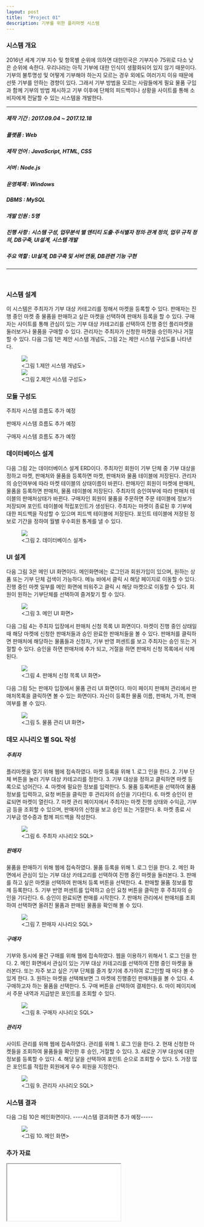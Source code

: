 ```yaml
---
layout: post
title:  "Project 01"
description: 기부를 위한 플리마켓 시스템
---
```


<h3>시스템 개요</h3>
<p class="mymy">2016년 세계 기부 지수 및 항목별 순위에 의하면 대한민국은 기부지수 75위로 다소 낮은 순위에 속한다. 우리나라는 아직 기부에 대한 인식이 생활화되어 있지 않기 때문이다. 기부의 불투명성 및 어떻게 기부해야 하는지 모르는 경우 외에도 여러가지 이유 때문에 선뜻 기부를 안하는 경향이 있다. 그래서 기부 방법을 모르는 사람들에게 필요 물품 구입과 함께 기부의 방법 제시하고 기부 이후에 단체의 피드백이나 상황을 사이트를 통해 소비자에게 전달할 수 있는 시스템을 개발한다. </p>

<hr color="#97a9cc" size="2px">
<h5>제작 기간 : 2017.09.04 ~ 2017.12.18<h5>
<h5>플랫폼 : Web</h5>
<h5>제작 언어 : JavaScript, HTML, CSS</h5>
<h5>서버 : Node.js</h5>
<h5>운영체제 : Windows</h5>
<h5>DBMS : MySQL</h5>
<h5>개발 인원 : 5명</h5>
<h5>진행 사항 : 시스템 구성, 업무분석 별 엔티티 도출·주식별자 정의·관계 정의, 업무 규칙 정의, DB구축, UI설계, 시스템 개발</h5>
<h5>주요 역할 : UI설계, DB구축 및 서버 연동, DB관련 기능 구현</h5>
<hr color="#97a9cc" size="2px">
<br>

<h3>시스템 설계</h3>
<p class="mymy"> 이 시스템은 주최자가 기부 대상 카테고리를 정해서 마켓을 등록할 수 있다. 판매자는 진행 중인 마켓 중 물품을 판매하고 싶은 마켓을 선택하여 판매처 등록을 할 수 있다. 구매자는 사이트를 통해 관심이 있는 기부 대상 카테고리를 선택하여 진행 중인 플리마켓을 둘러보거나 물품을 구매할 수 있다. 관리자는 주최자가 신청한 마켓을 승인하거나 거절할 수 있다. 다음 그림 1은 제안 시스템 개념도, 그림 2는 제안 시스템 구성도를 나타낸다.</p>
<figure>
      <img src="/img/시스템개념도1.png">
      <figcaption><그림 1.제안 시스템 개념도></figcaption>
      <img src="/img/시스템 모듈 구성도1.png">
      <figcaption><그림 2.제안 시스템 구성도></figcaption>
</figure>

<h3>모듈 구성도</h3>
<p class="mymy"> 주최자 시스템 흐름도 추가 예정</p>
<!-- <figure>
      <img src="/img/웹질문추가.png">
      <figcaption><그림 4.질문 추가 관련 시스템 흐름도></figcaption>
</figure> -->
<p class="mymy"> 판매자 시스템 흐름도 추가 예정 </p>
<!-- <figure>
      <img src="/img/앱질문저장.png">
      <figcaption><그림 5.응답 저장 시스템 흐름도></figcaption>
</figure> -->
<p class="mymy"> 구매자 시스템 흐름도 추가 예정 </p>

<h3>데이터베이스 설계</h3>
<p class="mymy"> 다음 그림 2는 데이터베이스 설계 ERD이다. 주최자인 회원이 기부 단체 중 기부 대상을 정하고 마켓, 판매처와 물품을 등록하면 마켓, 판매처와 물품 테이블에 저장된다. 관리자의 승인여부에 따라 마켓 테이블의 상태이름이 바뀐다. 판매자인 회원이 마켓에 판매처, 물품을 등록하면 판매처, 물품 테이블에 저장된다. 주최자의 승인여부에 따라 판매처 테이블의 판매처상태가 바뀐다. 구매자인 회원이 물품을 주문하면 주문 테이블에 정보가 저장되며 포인트 테이블에 적립포인트가 생성된다. 주최자는 마켓이 종료된 후 기부에 대한 피드백을 작성할 수 있으며 피드백 테이블에 저장된다. 포인트 테이블에 저장된 정보로 기간을 정하여 월별 우수회원 통계를 낼 수 있다.</p>
<figure>
      <img src="/img/데이터베이스1.png">
      <figcaption><그림 2. 데이터베이스 설계></figcaption>
</figure>

<h3>UI 설계</h3>
<p class="mymy"> 다음 그림 3은 메인 UI 화면이다. 메인화면에는 로그인과 회원가입이 있으며, 원하는 상품 또는 기부 단체 검색이 가능하다. 메뉴 바에서 클릭 시 해당 페이지로 이동할 수 있다. 진행 중인 마켓 일부를 메인 화면에 띄워주고 클릭 시 해당 마켓으로 이동할 수 있다. 회원이 원하는 기부단체를 선택하여 즐겨찾기 할 수 있다.</p>
<figure>
      <img src="/img/메인ui.png">
      <figcaption><그림 3. 메인 UI 화면></figcaption>
</figure>
<p class="mymy"> 다음 그림 4는 주최자 입장에서 판매처 신청 목록 UI 화면이다. 마켓이 진행 중인 상태일 때 해당 마켓에 신청한 판매처들과 승인 완료한 판매처들을 볼 수 있다. 판매처를 클릭하면 판매처에 해당하는 물품들과 신청자, 기부 반영 퍼센트를 보고 주최자는 승인 또는 거절할 수 있다. 승인을 하면 판매처에 추가 되고, 거절을 하면 판매처 신청 목록에서 삭제된다.</p>
<figure>
      <img src="/img/판매처신청ui.png">
      <figcaption><그림 4. 판매처 신청 목록 UI 화면></figcaption>
</figure>
<p class="mymy"> 다음 그림 5는 판매자 입장에서 물품 관리 UI 화면이다. 마이 페이지 판매처 관리에서 판매처목록을 클릭하면 볼 수 있는 화면이다. 자신이 등록한 물품 이름, 판매처, 가격, 판매 여부를 볼 수 있다.</p>
<figure>
      <img src="/img/물품관리ui.png">
      <figcaption><그림 5. 물품 관리 UI 화면></figcaption>
</figure>

<h3>데모 시나리오 별 SQL 작성</h3>
<h5>주최자</h5>
<p class="mymy"> 플리마켓을 열기 위해 웹에 접속하였다. 마켓 등록을 위해 1. 로그 인을 한다. 2. 기부 단체 버튼을 눌러 기부 대상 카테고리를 정한다. 3. 기부 대상을 정하고 클릭하면 마켓 등록으로 넘어간다. 4. 마켓에 필요한 정보를 입력한다. 5. 물품 등록버튼을 선택하여 물품 정보를 입력하고, 요청 버튼을 클릭한 후 관리자의 승인을 기다린다. 6. 마켓 승인이 완료되면 마켓이 열린다. 7. 마켓 관리 페이지에서 주최자는 마켓 진행 상태와 수익금, 기부금 등을 조회할 수 있으며, 판매자의 신청을 보고 승인 또는 거절한다. 8. 마켓 종료 시 기부금 영수증과 함께 피드백을 작성한다.</p>
<figure>
      <img src="/img/주최자시나리오.png">
      <figcaption><그림 6. 주최자 시나리오 SQL></figcaption>
</figure>
<h5>판매자</h5>
<p class="mymy"> 물품을 판매하기 위해 웹에 접속하였다. 물품 등록을 위해 1. 로그 인을 한다. 2. 메인 화면에서 관심이 있는 기부 대상 카테고리를 선택하여 진행 중인 마켓을 둘러본다.  3. 판매를 하고 싶은 마켓을 선택하여 판매처 등록 버튼을 선택한다. 4. 판매할 물품 정보를 함께 등록한다. 5. 기부 반영 퍼센트를 입력하고 승인 요청 버튼을 클릭한 후 주최자의 승인을 기다린다. 6. 승인이 완료되면 판매를 시작한다. 7. 판매처 관리에서 판매처를 조회하여 선택하면 올려진 물품과 판매된 물품을 확인해 볼 수 있다.</p>
<figure>
      <img src="/img/판매자시나리오.png">
      <figcaption><그림 7. 판매자 시나리오 SQL></figcaption>
</figure>
<h5>구매자</h5>
<p class="mymy"> 기부와 동시에 물건 구매를 위해 웹에 접속하였다. 웹을 이용하기 위해서 1. 로그 인을 한다.  2. 메인 화면에서 관심이 있는 기부 대상 카테고리를 선택하여 진행 중인 마켓을 둘러본다. 또는 자주 보고 싶은 기부 단체를 즐겨 찾기에 추가하여 로그인할 때 마다 볼 수 있게 한다. 3. 원하는 마켓을 선택해보면 그 마켓에 진행중인 판매처들을 볼 수 있다. 4. 구매하고자 하는 물품을 선택한다. 5. 구매 버튼을 선택하여 결제한다. 6. 마이 페이지에서 주문 내역과 지급받은 포인트를 조회할 수 있다.</p>
<figure>
      <img src="/img/구매자시나리오.png">
      <figcaption><그림 8. 구매자 시나리오 SQL></figcaption>
</figure>
<h5>관리자</h5>
<p class="mymy"> 사이트 관리를 위해 웹에 접속하였다. 관리를 위해 1. 로그 인을 한다. 2. 현재 신청한 마켓들을 조회하여 물품들을 확인한 후 승인, 거절할 수 있다. 3. 새로운 기부 대상에 대한 정보를 등록할 수 있다. 4. 해당 달을 선택하여 포인트 순으로 조회할 수 있다. 5. 가장 많은 포인트를 적립한 회원에게 우수 회원을 지정한다.</p>
<figure>
      <img src="/img/관리자시나리오.png">
      <figcaption><그림 9. 관리자 시나리오 SQL></figcaption>
</figure>

<h3>시스템 결과</h3>
<p class="mymy"> 다음 그림 10은 메인화면이다. ----시스템 결과화면 추가 예정-----</p>
<figure>
      <img src="/img/메인화면.png">
      <figcaption><그림 10. 메인 화면></figcaption>
</figure>

<h3>추가 자료</h3>
<iframe style="width:100% height:100%" src="/pdf/데이터베이스설계 최종 문서.pdf"></iframe>
